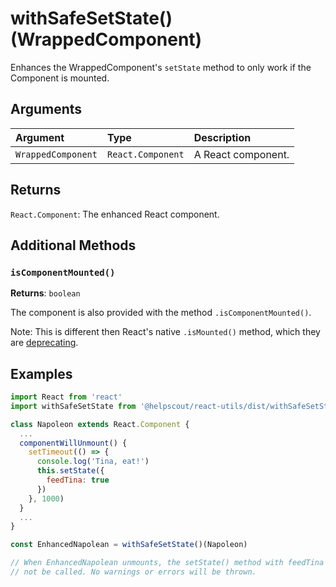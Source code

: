 # withSafeSetState()(WrappedComponent)

Enhances the WrappedComponent's `setState` method to only work if the Component is mounted.

## Arguments

| Argument           | Type              | Description        |
| :----------------- | :---------------- | :----------------- |
| `WrappedComponent` | `React.Component` | A React component. |

## Returns

`React.Component`: The enhanced React component.

## Additional Methods

### `isComponentMounted()`

**Returns**: `boolean`

The component is also provided with the method `.isComponentMounted()`.

Note: This is different then React's native `.isMounted()` method, which they are [deprecating](https://reactjs.org/blog/2015/12/16/ismounted-antipattern.html).

## Examples

```jsx
import React from 'react'
import withSafeSetState from '@helpscout/react-utils/dist/withSafeSetState'

class Napoleon extends React.Component {
  ...
  componentWillUnmount() {
    setTimeout(() => {
      console.log('Tina, eat!')
      this.setState({
        feedTina: true
      })
    }, 1000)
  }
  ...
}

const EnhancedNapolean = withSafeSetState()(Napoleon)

// When EnhancedNapolean unmounts, the setState() method with feedTina will
// not be called. No warnings or errors will be thrown.
```
